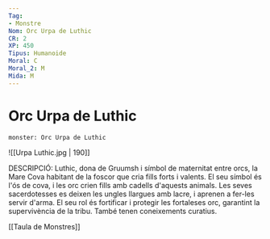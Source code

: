 ```yaml
---
Tag:
- Monstre
Nom: Orc Urpa de Luthic
CR: 2
XP: 450
Tipus: Humanoide
Moral: C
Moral_2: M
Mida: M
---
```

# Orc Urpa de Luthic

```statblock
monster: Orc Urpa de Luthic
```

![[Urpa Luthic.jpg | 190]]

DESCRIPCIÓ: 
Luthic, dona de Gruumsh i símbol de maternitat entre orcs, la Mare Cova habitant de la foscor que cria fills forts i valents. El seu símbol és l'ós de cova, i les orc crien fills amb cadells d'aquests animals. Les seves sacerdotesses es deixen les ungles llargues amb lacre, i aprenen a fer-les servir d'arma. El seu rol és fortificar i protegir les fortaleses orc, garantint la supervivència de la tribu. També tenen coneixements curatius.

[[Taula de Monstres]]